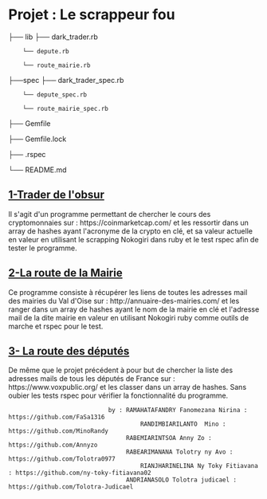 

<h1>Projet : Le scrappeur fou</h1>


├── lib		├── dark_trader.rb

   		└── depute.rb

		└── route_mairie.rb


├──spec 	├── dark_trader_spec.rb
		
		└── depute_spec.rb

		└── route_mairie_spec.rb


├── Gemfile

├── Gemfile.lock

├── .rspec

└── README.md 


<h2><u> 1-Trader de l'obsur </u></h2>

<p>Il s'agit d'un programme permettant de chercher le cours des cryptomonnaies sur : https://coinmarketcap.com/
et les ressortir dans un array de hashes ayant l'acronyme de la crypto en clé, et sa valeur actuelle en valeur en utilisant le scrapping Nokogiri dans ruby et le test rspec afin de tester le programme.</p>

<h2><u>2-La route de la Mairie</u></h2>

<p> Ce programme consiste à récupérer les liens de toutes les adresses mail des mairies du Val d'Oise sur : http://annuaire-des-mairies.com/
et les ranger dans un array de hashes ayant le nom de la mairie en clé et l'adresse mail de la dite mairie en valeur en utilisant Nokogiri ruby comme outils de marche et rspec pour le test.</p>


<h2><u>3- La route des députés</u></h2>

<p> De même que le projet précédent à pour but de chercher la liste des adresses mails de tous les députés de France sur : 
https://www.voxpublic.org/ et les classer dans un array de hashes. Sans oubier les tests rspec pour vérifier la fonctionnalité du programme. </p>



								by : RAMAHATAFANDRY Fanomezana Nirina : https://github.com/FaSa1316 
 							             RANDIMBIARILANTO  Mino : https://github.com/MinoRandy
 								     RABEMIARINTSOA Anny Zo : https://github.com/Annyzo
 								     RABEARIMANANA Tolotry ny Avo : https://github.com/Tolotra0977
 							             RIANJHARINELINA Ny Toky Fitiavana : https://github.com/ny-toky-fitiavana02
								     ANDRIANASOLO Tolotra judicael :  https://github.com/Tolotra-Judicael
